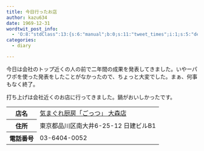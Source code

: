 ```yaml
---
title: 今日行ったお店
author: kazu634
date: 1969-12-31
wordtwit_post_info:
  - 'O:8:"stdClass":13:{s:6:"manual";b:0;s:11:"tweet_times";i:1;s:5:"delay";i:0;s:7:"enabled";i:1;s:10:"separation";s:2:"60";s:7:"version";s:3:"3.7";s:14:"tweet_template";b:0;s:6:"status";i:2;s:6:"result";a:0:{}s:13:"tweet_counter";i:2;s:13:"tweet_log_ids";a:1:{i:0;i:5151;}s:9:"hash_tags";a:0:{}s:8:"accounts";a:1:{i:0;s:7:"kazu634";}}'
categories:
  - diary

---
```

<div class="section">
<p>
    今日は会社のトップ近くの人の前で二年間の成果を発表してきました。いやーパワポを使った発表をしたことがなかったので、ちょっと大変でした。まぁ、何事もなく終了。
</p>
  
<p>
    打ち上げは会社近くのお店に行ってきました。鍋がおいしかったです。
</p>
  
<table>
<tr>
<th>
        店名
</th>
      
<td>
<a href="http://www.doko.jp/search/shop/sc71243911/?vos=apidoko1" onclick="__gaTracker('send', 'event', 'outbound-article', 'http://www.doko.jp/search/shop/sc71243911/?vos=apidoko1', '気まぐれ厨房「ごっつ」 大森店');" target="_blank">気まぐれ厨房「ごっつ」 大森店</a>
</td>
</tr>
    
<tr>
<th>
        住所
</th>
      
<td>
        東京都品川区南大井6-25-12 日建ビルB1
</td>
</tr>
    
<tr>
<th>
        電話番号
</th>
      
<td>
        03-6404-0052
</td>
</tr>
</table>
</div>
